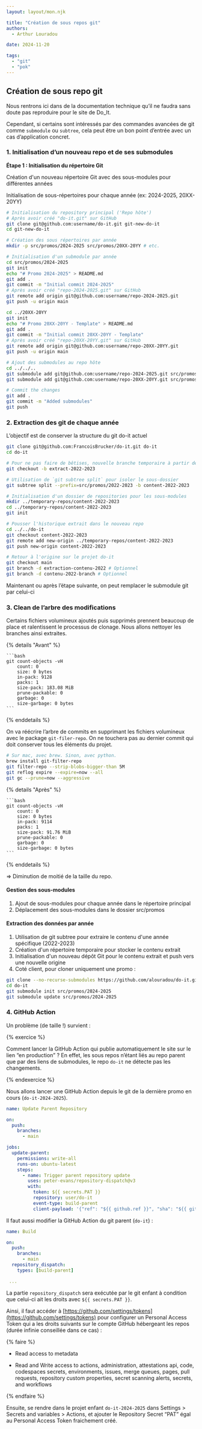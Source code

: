 ```yaml
---
layout: layout/mon.njk

title: "Création de sous repos git"
authors:
  - Arthur Louradou

date: 2024-11-20

tags: 
  - "git"
  - "pok"
---
```


## Création de sous repo git

Nous rentrons ici dans de la documentation technique qu’il ne faudra sans doute pas reproduire pour le site de Do_It.

Cependant, si certains sont intéressés par des commandes avancées de git comme `submodule` ou `subtree`, cela peut être un bon point d’entrée avec un cas d’application concret.

### 1. Initialisation d’un nouveau repo et de ses submodules

**Étape 1 : Initialisation du répertoire Git**

Création d'un nouveau répertoire Git avec des sous-modules pour différentes années

Initialisation de sous-répertoires pour chaque année (ex: 2024-2025, 20XX-20YY)

```bash
# Initialisation du repository principal ('Repo hôte')
# Après avoir créé "do-it.git" sur GitHub
git clone git@github.com:username/do-it.git git-new-do-it
cd git-new-do-it

# Création des sous répertoires par année
mkdir -p src/promos/2024-2025 src/promos/20XX-20YY # etc.

# Initialisation d'un submodule par année
cd src/promos/2024-2025
git init
echo "# Promo 2024-2025" > README.md
git add .
git commit -m "Initial commit 2024-2025"
# Après avoir créé "repo-2024-2025.git" sur GitHub
git remote add origin git@github.com:username/repo-2024-2025.git
git push -u origin main

cd ../20XX-20YY
git init
echo "# Promo 20XX-20YY - Template" > README.md
git add .
git commit -m "Initial commit 20XX-20YY - Template"
# Après avoir créé "repo-20XX-20YY.git" sur GitHub
git remote add origin git@github.com:username/repo-20XX-20YY.git
git push -u origin main

# Ajout des submodules au repo hôte
cd ../../..
git submodule add git@github.com:username/repo-2024-2025.git src/promos/2024-2025
git submodule add git@github.com:username/repo-20XX-20YY.git src/promos/20XX-20YY

# Commit the changes
git add .
git commit -m "Added submodules"
git push
```

### 2. Extraction des git de chaque année

L’objectif est de conserver la structure du git do-it actuel

```bash
git clone git@github.com:FrancoisBrucker/do-it.git do-it
cd do-it

# Pour ne pas faire de bêtises, nouvelle branche temporaire à partir de main
git checkout -b extract-2022-2023 

# Utilisation de `git subtree split` pour isoler le sous-dossier
git subtree split --prefix=src/promos/2022-2023 -b content-2022-2023

# Initialisation d'un dossier de repositories pour les sous-modules
mkdir ../temporary-repos/content-2022-2023
cd ../temporary-repos/content-2022-2023
git init

# Pousser l'historique extrait dans le nouveau repo
cd ../../do-it
git checkout content-2022-2023
git remote add new-origin ../temporary-repos/content-2022-2023
git push new-origin content-2022-2023

# Retour à l'origine sur le projet do-it
git checkout main
git branch -d extraction-contenu-2022 # Optionnel
git branch -d contenu-2022-branch # Optionnel
```

Maintenant ou après l’étape suivante, on peut remplacer le submodule git par celui-ci

### 3. Clean de l’arbre des modifications

Certains fichiers volumineux ajoutés puis supprimés prennent beaucoup de place et ralentissent le processus de clonage. Nous allons nettoyer les branches ainsi extraites.

{% details "Avant" %}
    
    ```bash
    git count-objects -vH
    	count: 0
    	size: 0 bytes
    	in-pack: 9128
    	packs: 1
    	size-pack: 183.08 MiB
    	prune-packable: 0
    	garbage: 0
    	size-garbage: 0 bytes
    ```

{% enddetails %}

On va réécrire l’arbre de commits en supprimant les fichiers volumineux avec le package `git-filer-repo`. On ne touchera pas au dernier commit qui doit conserver tous les éléments du projet.

```bash
# Sur mac, avec brew. Sinon, avec python.
brew install git-filter-repo
git filter-repo --strip-blobs-bigger-than 5M
git reflog expire --expire=now --all
git gc --prune=now --aggressive
```

{% details "Après" %}
    
    ```bash
    git count-objects -vH
    	count: 0
    	size: 0 bytes
    	in-pack: 9114
    	packs: 1
    	size-pack: 91.76 MiB
    	prune-packable: 0
    	garbage: 0
    	size-garbage: 0 bytes
    ```

{% enddetails %}

⇒ Diminution de moitié de la taille du repo.

#### Gestion des sous-modules

1. Ajout de sous-modules pour chaque année dans le répertoire principal
2. Déplacement des sous-modules dans le dossier src/promos

#### Extraction des données par année

1. Utilisation de git subtree pour extraire le contenu d'une année spécifique (2022-2023)
2. Création d'un répertoire temporaire pour stocker le contenu extrait
3. Initialisation d'un nouveau dépôt Git pour le contenu extrait et push vers une nouvelle origine
4. Coté client, pour cloner uniquement une promo :

```bash
git clone --no-recurse-submodules https://github.com/alouradou/do-it.git
cd do-it
git submodule init src/promos/2024-2025
git submodule update src/promos/2024-2025
```

### 4. GitHub Action

Un problème (de taille !) survient : 

{% exercice %}

Comment lancer la GitHub Action qui publie automatiquement le site sur le lien “en production” ? En effet, les sous repos n’étant liés au repo parent que par des liens de submodules, le repo `do-it` ne détecte pas les changements.

{% endexercice %}

Nous allons lancer une GitHub Action depuis le git de la dernière promo en cours (`do-it-2024-2025`).

```yaml
name: Update Parent Repository

on:
  push:
    branches:
      - main

jobs:
  update-parent:
    permissions: write-all
    runs-on: ubuntu-latest
    steps:
      - name: Trigger parent repository update
        uses: peter-evans/repository-dispatch@v3
        with:
          token: ${{ secrets.PAT }}
          repository: user/do-it
          event-type: build-parent
          client-payload: '{"ref": "${{ github.ref }}", "sha": "${{ github.sha }}"}'
```

Il faut aussi modifier la GitHub Action du git parent (`do-it`) :

```yaml
name: Build

on:
  push:
    branches:
      - main
  repository_dispatch:
    types: [build-parent]

 ...
```

La partie `repository_dispatch` sera exécutée par le git enfant à condition que celui-ci ait les droits avec `${{ secrets.PAT }}`.

Ainsi, il faut accéder à [https://github.com/settings/tokens](https://github.com/settings/tokens) pour configurer un Personal Access Token qui a les droits suivants sur le compte GitHub hébergeant les repos (durée infinie conseillée dans ce cas) :

{% faire %}

- Read access to metadata

- Read and Write access to actions, administration, attestations api, code, codespaces secrets, environments, issues, merge queues, pages, pull requests, repository custom properties, secret scanning alerts, secrets, and workflows

{% endfaire %}

Ensuite, se rendre dans le projet enfant `do-it-2024-2025` dans Settings > Secrets and variables > Actions, et ajouter le Repository Secret “PAT” égal au Personal Access Token fraichement créé.